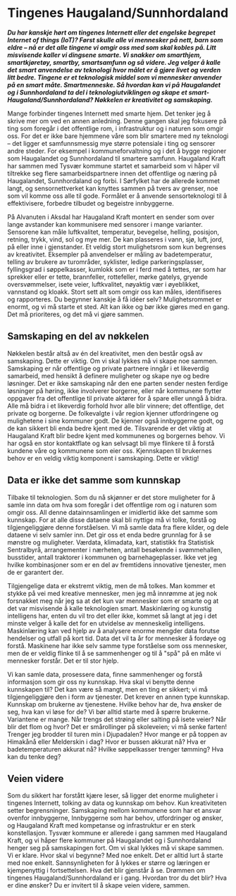 # Tingenes Haugaland/Sunnhordaland

***Du har kanskje hørt om tingenes Internett eller det engelske begrepet Internet of things (IoT)? Først skulle alle vi mennesker på nett, barn som eldre – nå er det alle tingene vi omgir oss med som skal kobles på. Litt misvisende kaller vi dingsene smarte. Vi snakker om smarthjem, smartkjøretøy, smartby, smartsamfunn og så videre. Jeg velger å kalle det smart anvendelse av teknologi hvor målet er å gjøre livet og verden litt bedre. Tingene er et teknologisk middel som vi mennesker anvender på en smart måte. Smartmenneske. Så hvordan kan vi på Haugalandet og i Sunnhordaland ta del i teknologiutviklingen og skape et smart-Haugaland/Sunnhordaland? Nøkkelen er kreativitet og samskaping.***

Mange forbinder tingenes Internett med smarte hjem. Det tenker jeg å skrive mer om ved en annen anledning. Denne gangen skal jeg fokusere på ting som foregår i det offentlige rom, i infrastruktur og i naturen som omgir oss. For det er ikke bare hjemmene våre som blir smartere med ny teknologi – det ligger et samfunnsmessig mye større potensiale i ting og sensorer andre steder. For eksempel i kommuneforvaltning og i det å bygge regioner som Haugalandet og Sunnhordaland til smartere samfunn. Haugaland Kraft har sammen med Tysvær kommune startet et samarbeid som vi håper vil tiltrekke seg flere samarbeidspartnere innen det offentlige og næring på Haugalandet, Sunnhordaland og forbi. I Sørfylket har de allerede kommet langt, og sensornettverket kan knyttes sammen på tvers av grenser, noe som vil komme oss alle til gode. Formålet er å anvende sensorteknologi til å effektivisere, forbedre tilbudet og begeistre innbyggerne.

På Alvanuten i Aksdal har Haugaland Kraft montert en sender som over lange avstander kan kommunisere med sensorer i mange varianter. Sensorene kan måle luftkvalitet, temperatur, bevegelse, helling, posisjon, retning, trykk, vind, sol og mye mer. De kan plasseres i vann, sjø, luft, jord, på eller inne i gjenstander. Et veldig stort mulighetsrom som kun begrenses av kreativitet. Eksempler på anvendelser er måling av badetemperatur, telling av brukere av turområder, syklister, ledige parkeringsplasser, fyllingsgrad i søppelkasser, kumlokk som er i ferd med å tettes, rør som har sprekker eller er tette, brannfeller, rottefeller, mørke gatelys, gryende oversvømmelser, isete veier, luftkvalitet, nøyaktig vær i øyeblikket, vannstand og kloakk. Stort sett alt som omgir oss kan måles, identifiseres og rapporteres. Du begynner kanskje å få idéer selv? Mulighetsrommet er enormt, og vi må starte et sted. Alt kan ikke og bør ikke gjøres med en gang. Det må prioriteres, og det må vi gjøre sammen.

## Samskaping en del av nøkkelen

Nøkkelen består altså av én del kreativitet, men den består også av samskaping. Dette er viktig. Om vi skal lykkes må vi skape noe sammen. Samskaping er når offentlige og private partnere inngår i et likeverdig samarbeid, med hensikt å definere muligheter og skape nye og bedre løsninger. Det er ikke samskaping når den ene parten sender nesten ferdige løsninger på høring, ikke involverer borgerne, eller når kommunene flytter oppgaver fra det offentlige til private aktører for å spare eller unngå å bidra. Alle må bidra i et likeverdig forhold hvor alle blir vinnere; det offentlige, det private og borgerne. De folkevalgte i vår region kjenner utfordringene og mulighetene i sine kommuner godt. De kjenner også innbyggerne godt, og de kan sikkert bli enda bedre kjent med de. Tilsvarende er det viktig at Haugaland Kraft blir bedre kjent med kommunenes og borgernes behov. Vi har også en stor kontaktflate og kan selvsagt bli mye flinkere til å forstå kundene våre og kommunene som eier oss. Kjennskapen til brukernes behov er en veldig viktig komponent i samskaping. Dette er viktig!

## Data er ikke det samme som kunnskap

Tilbake til teknologien. Som du nå skjønner er det store muligheter for å samle inn data om hva som foregår i det offentlige rom og i naturen som omgir oss. All denne datainnsamlingen er imidlertid ikke det samme som kunnskap. For at alle disse dataene skal bli nyttige må vi tolke, forstå og tilgjengeliggjøre denne forståelsen. Vi må samle data fra flere kilder, og dele dataene vi selv samler inn. Det gir oss et enda bedre grunnlag for å se mønstre og muligheter. Værdata, klimadata, kart, statistikk fra Statistisk Sentralbyrå, arrangementer i nærheten, antall besøkende i svømmehallen, busstider, antall traktorer i kommunen og barnehageplasser. Ikke vet jeg hvilke kombinasjoner som er en del av fremtidens innovative tjenester, men de er garantert der.

Tilgjengelige data er ekstremt viktig, men de må tolkes. Man kommer et stykke på vei med kreative mennesker, men jeg må innrømme at jeg nok forsnakket meg når jeg sa at det kun var mennesker som er smarte og at det var misvisende å kalle teknologien smart. Maskinlæring og kunstig intelligens har, enten du vil tro det eller ikke, kommet så langt at jeg i det minste velger å kalle det for en utvidelse av menneskelig intelligens. Maskinlæring kan ved hjelp av å analysere enorme mengder data forutse hendelser og utfall på kort tid. Data det vil ta år for mennesker å fordøye og forstå. Maskinene har ikke selv samme type forståelse som oss mennesker, men de er veldig flinke til å se sammenhenger og til å "spå" på en måte vi mennesker forstår. Det er til stor hjelp.

Vi kan samle data, prosessere data, finne sammenhenger og forstå informasjon som gir oss ny kunnskap. Hva skal vi benytte denne kunnskapen til? Det kan være så mangt, men en ting er sikkert; vi må tilgjengeliggjøre den i form av tjenester. Det krever en annen type kunnskap. Kunnskap om brukerne av tjenestene. Hvilke behov har de, hva ønsker de seg, hva kan vi løse for de? Vi bør alltid starte med å spørre brukerne. Variantene er mange. Når trengs det strøing eller salting på isete veier? Når blir det flom og hvor? Det er smårollinger på skoleveien; vi må senke farten! Trenger jeg brodder til turen min i Djupadalen? Hvor mange er på toppen av Himakånå eller Melderskin i dag? Hvor er bussen akkurat nå? Hva er badetemperaturen akkurat nå? Hvilke søppelkasser trenger tømming? Hva kan du tenke deg?

## Veien videre

Som du sikkert har forstått kjære leser, så ligger det enorme muligheter i tingenes Internett, tolking av data og kunnskap om behov. Kun kreativiteten setter begrensninger. Samskaping mellom kommunene som har et ansvar ovenfor innbyggerne, Innbyggerne som har behov, utfordringer og ønsker, og Haugaland Kraft med kompetanse og infrastruktur er en sterk konstellasjon. Tysvær kommune er allerede i gang sammen med Haugaland Kraft, og vi håper flere kommuner på Haugalandet og i Sunnhordaland henger seg på samskapingen fort. Om vi skal lykkes må vi skape sammen. Vi er klare. Hvor skal vi begynne? Med noe enkelt. Det er alltid lurt å starte med noe enkelt. Sannsynligheten for å lykkes er større og læringen er kjempenyttig i fortsettelsen. Hva det blir gjenstår å se. Drømmen om tingenes Haugaland/Sunnhordaland er i gang. Hvordan tror du det blir? Hva er dine ønsker? Du er invitert til å skape veien videre, sammen.





